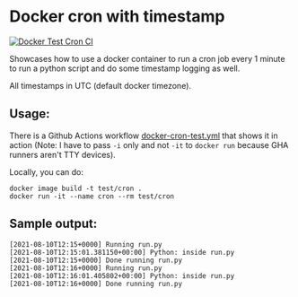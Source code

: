 # Docker cron with timestamp

[![Docker Test Cron CI](https://github.com/jmarrec/docker-cron-timestamp/actions/workflows/docker-cron-test.yml/badge.svg)](https://github.com/jmarrec/docker-cron-timestamp/actions/workflows/docker-cron-test.yml)

Showcases how to use a docker container to run a cron job every 1 minute to run a python script and do some timestamp logging as well.

All timestamps in UTC (default docker timezone).

## Usage:

There is a Github Actions workflow [docker-cron-test.yml](.github/workflows/docker-cron-test.yml) that shows it in action (Note: I have to pass `-i` only and not `-it` to `docker run` because GHA runners aren't TTY devices).

Locally, you can do:

```
docker image build -t test/cron .
docker run -it --name cron --rm test/cron
```

## Sample output:

```
[2021-08-10T12:15+0000] Running run.py
[2021-08-10T12:15:01.381150+00:00] Python: inside run.py
[2021-08-10T12:15+0000] Done running run.py
[2021-08-10T12:16+0000] Running run.py
[2021-08-10T12:16:01.405802+00:00] Python: inside run.py
[2021-08-10T12:16+0000] Done running run.py
```
